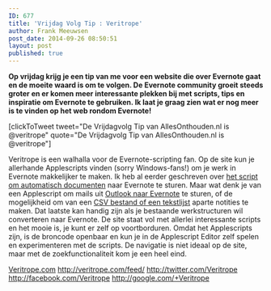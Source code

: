 ```yaml
---
ID: 677
title: 'Vrijdag Volg Tip : Veritrope'
author: Frank Meeuwsen
post_date: 2014-09-26 08:50:51
layout: post
published: true
---
```

<strong>Op vrijdag krijg je een tip van me voor een website die over Evernote gaat en de moeite waard is om te volgen. De Evernote community groeit steeds groter en er komen meer interessante plekken bij met scripts, tips en inspiratie om Evernote te gebruiken. Ik laat je graag zien wat er nog meer is te vinden op het web rondom Evernote!</strong>
<!--more-->

[clickToTweet tweet="De Vrijdagvolg Tip van AllesOnthouden.nl is @veritrope" quote="De Vrijdagvolg Tip van AllesOnthouden.nl is @veritrope"]

Veritrope is een walhalla voor de Evernote-scripting fan. Op de site kun je allerhande Applescripts vinden (sorry Windows-fans!) om je werk in Evernote makkelijker te maken. Ik heb al eerder geschreven over <a href="http://allesonthouden.nl/importeer-in-osx/">het script om automatisch documenten</a> naar Evernote te sturen. Maar wat denk je van een Applescript om mails uit <a href="http://veritrope.com/code/outlook-2011-to-evernote/">Outlook naar Evernote</a> te sturen, of de mogelijkheid om van een <a href="http://veritrope.com/code/evernote-csv-and-text-file-importer/">CSV bestand of een tekstlijst</a> aparte notities te maken. Dat laatste kan handig zijn als je bestaande werkstructuren wil converteren naar Evernote. De site staat vol met allerlei interessante scripts en het mooie is, je kunt er zelf op voortborduren. Omdat het Applescripts zijn, is de broncode openbaar en kun je in de Applescript Editor zelf spelen en experimenteren met de scripts. De navigatie is niet ideaal op de site, maar met de zoekfunctionaliteit kom je een heel eind.

<i class="fa fa-home"></i> <a href="http://veritrope.com/code_type/evernote">Veritrope.com</a>
<i class="fa fa-rss"></i> <a href="http://veritrope.com/feed/">http://veritrope.com/feed/</a>
<i class="fa fa-twitter"></i> <a href="http://twitter.com/Veritrope">http://twitter.com/Veritrope</a>
<i class="fa fa-facebook"></i> <a href="http://facebook.com/Veritrope">http://facebook.com/Veritrope</a>
<i class="fa fa-google-plus"></i> <a href="http://google.com/+Veritrope">http://google.com/+Veritrope</a>
